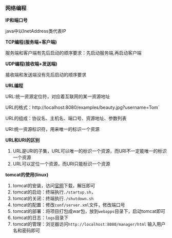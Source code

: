 ### 网络编程

**IP和端口号**

java中以InetAddress类代表IP
 
**TCP编程(服务端+客户端)**

服务端和客户端有先后启动的顺序要求：先启动服务端,再启动客户端  

**UDP编程(接收端+发送端)**

接收端和发送端没有先后启动的顺序要求

**URL编程**

URL:统一资源定位符，对应着互联网的某一资源地址

URL的格式：http://localhost:8080/examples/beauty.jpg?username=Tom`

URL的组成：协议名、主机名、端口号、资源地址、参数列表

URI:统一资源标识符，用来唯一的标识一个资源

**URL和URI的区别**

1. URL是URI的子集，URL可以唯一的标识一个资源，而URI不一定能唯一的标识一个资源
2. URL可以定位一个资源，而URI只能标识一个资源

**tomcat的使用(linux)**

1. tomcat的安装，访问[官网](https://tomcat.apache.org/)下载，解压即可
2. tomcat的启动：终端执行`./startup.sh`，
3. tomcat的关闭：终端执行`./shutdown.sh`
4. tomcat的配置：修改`conf/server.xml`文件，修改端口号
5. tomcat的部署：将项目打包成war包，放到`webapps`目录下，启动tomcat即可
6. tomcat的日志：`logs`目录下
7. tomcat的管理：浏览器访问`http://localhost:8080/manager/html` 输入用户名和密码即可